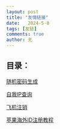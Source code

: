 ```yaml
---
layout: post
title: "友情链接"
date:   2024-5-8
tags: [友链]
comments: true
author: 无
---
```


<!-- more -->

## 目录︰

[随机密码生成](www.lddgo.net/string/randompassword)

[自我IP查询](https://www.ip111.cn)

[飞机注销](https://my.telegram.org/auth)

[苹果海外ID注册教程](https://bitpie.zendesk.com/hc/zh-cn/articles/4402595605519-%E5%A6%82%E4%BD%95%E7%94%B3%E8%AF%B7%E8%8B%B9%E6%9E%9C%E6%B5%B7%E5%A4%96-Apple-ID)
